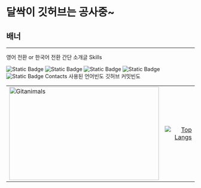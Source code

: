 # 달싹이 깃허브는 공사중~
## 배너
---
영어 전환 or 한국어 전환
간단 소개글
Skills

![Static Badge](https://img.shields.io/badge/C-A8B9CC?style=plastic&logo=C&logoColor=ffffff)
![Static Badge](https://img.shields.io/badge/C%2B%2B-00599C?style=plastic&logo=C%2B%2B&logoColor=ffffff)
![Static Badge](https://img.shields.io/badge/C%23-black?style=plastic)
![Static Badge](https://img.shields.io/badge/Python-3776AB?style=plastic&logo=Python&logoColor=ffffff)<br>
![Static Badge](https://img.shields.io/badge/Unity-black?style=plastic&logo=Unity&logoColor=ffffff)
Contacts
사용된 언어빈도
깃허브 커밋빈도


<table>
  <tr>
    <td align="left">
      <a href="https://github.com/devxb/gitanimals">
        <img src="https://render.gitanimals.org/farms/j1sung" width="400" height="250" alt="Gitanimals" />
      </a>
    </td>
    <td align="right">
      <a href="https://github.com/j1sung">
        <img src="https://github-readme-stats.vercel.app/api/top-langs/?username=j1sung&layout=compact" alt="Top Langs" />
      </a>
    </td>
  </tr>
</table>
